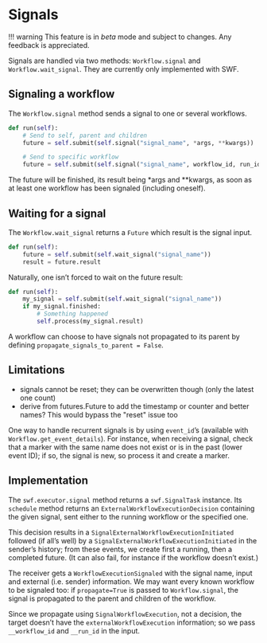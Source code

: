 Signals
=======

!!! warning
    This feature is in _beta_ mode and subject to changes. Any feedback is appreciated.

Signals are handled via two methods: `Workflow.signal` and `Workflow.wait_signal`.
They are currently only implemented with SWF.


Signaling a workflow
--------------------

The `Workflow.signal` method sends a signal to one or several workflows.

```python
def run(self):
    # Send to self, parent and children
    future = self.submit(self.signal("signal_name", *args, **kwargs))

    # Send to specific workflow
    future = self.submit(self.signal("signal_name", workflow_id, run_id, *args, **kwargs))
```


The future will be finished, its result being \*args and \*\*kwargs, as soon as at least one workflow has been signaled
(including oneself).


Waiting for a signal
--------------------

The `Workflow.wait_signal` returns a `Future` which result is the signal input.

```python
def run(self):
    future = self.submit(self.wait_signal("signal_name"))
    result = future.result
```

Naturally, one isn’t forced to wait on the future result:

```python
def run(self):
    my_signal = self.submit(self.wait_signal("signal_name"))
    if my_signal.finished:
        # Something happened
        self.process(my_signal.result)
```

A workflow can choose to have signals not propagated to its parent by defining
`propagate_signals_to_parent = False`.

Limitations
-----------

* signals cannot be reset; they can be overwritten though (only the latest one count)
* derive from futures.Future to add the timestamp or counter and better names? This would bypass the "reset" issue too


One way to handle recurrent signals is by using `event_id`’s (available with `Workflow.get_event_details`). For
instance, when receiving a signal, check that a marker with the same name does not exist or is in the past (lower
event ID); if so, the signal is new, so process it and create a marker.


Implementation
--------------

The `swf.executor.signal` method returns a `swf.SignalTask` instance. Its `schedule` method
returns an `ExternalWorkflowExecutionDecision` containing the given signal, sent either to the running workflow or
the specified one.

This decision results in a `SignalExternalWorkflowExecutionInitiated` followed (if all’s well) by a
`SignalExternalWorkflowExecutionInitiated` in the sender’s history; from these events, we create first a running,
then a completed future. (It can also fail, for instance if the workflow doesn’t exist.)

The receiver gets a `WorkflowExecutionSignaled` with the signal name, input and external (i.e. sender) information.
We may want every known workflow to be signaled too:  if `propagate=True` is passed to `Workflow.signal`, the
signal is propagated to the parent and children of the workflow.

Since we propagate using `SignalWorkflowExecution`, not a decision, the target doesn’t have the
`externalWorkflowExecution` information; so we pass `__workflow_id` and `__run_id` in the input.
